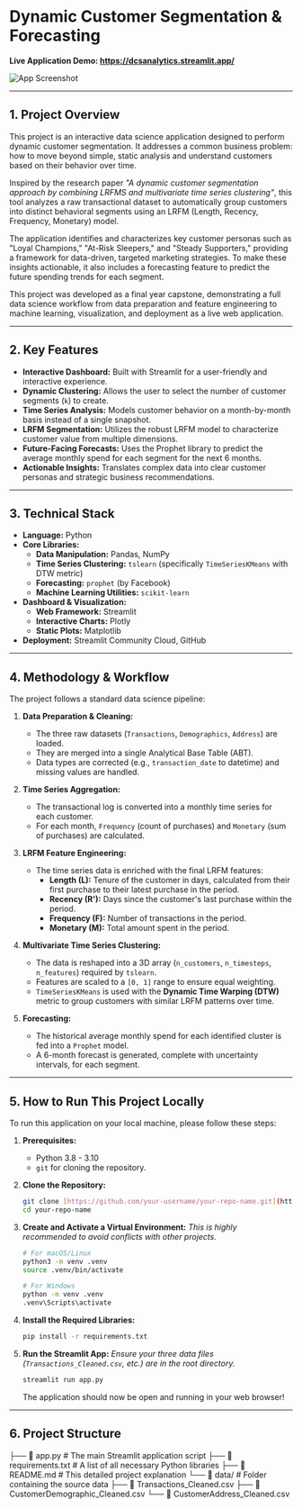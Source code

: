 # Dynamic Customer Segmentation & Forecasting

**Live Application Demo: https://dcsanalytics.streamlit.app/** 

![App Screenshot](<img width="1919" height="947" alt="image" src="https://github.com/user-attachments/assets/a541f92e-d583-485b-8c97-9df004145dee" />
)

---

## 1. Project Overview

This project is an interactive data science application designed to perform dynamic customer segmentation. It addresses a common business problem: how to move beyond simple, static analysis and understand customers based on their behavior over time.

Inspired by the research paper *"A dynamic customer segmentation approach by combining LRFMS and multivariate time series clustering"*, this tool analyzes a raw transactional dataset to automatically group customers into distinct behavioral segments using an LRFM (Length, Recency, Frequency, Monetary) model.

The application identifies and characterizes key customer personas such as "Loyal Champions," "At-Risk Sleepers," and "Steady Supporters," providing a framework for data-driven, targeted marketing strategies. To make these insights actionable, it also includes a forecasting feature to predict the future spending trends for each segment.

This project was developed as a final year capstone, demonstrating a full data science workflow from data preparation and feature engineering to machine learning, visualization, and deployment as a live web application.

---

## 2. Key Features

* **Interactive Dashboard:** Built with Streamlit for a user-friendly and interactive experience.
* **Dynamic Clustering:** Allows the user to select the number of customer segments (`k`) to create.
* **Time Series Analysis:** Models customer behavior on a month-by-month basis instead of a single snapshot.
* **LRFM Segmentation:** Utilizes the robust LRFM model to characterize customer value from multiple dimensions.
* **Future-Facing Forecasts:** Uses the Prophet library to predict the average monthly spend for each segment for the next 6 months.
* **Actionable Insights:** Translates complex data into clear customer personas and strategic business recommendations.

---

## 3. Technical Stack

* **Language:** Python
* **Core Libraries:**
    * **Data Manipulation:** Pandas, NumPy
    * **Time Series Clustering:** `tslearn` (specifically `TimeSeriesKMeans` with DTW metric)
    * **Forecasting:** `prophet` (by Facebook)
    * **Machine Learning Utilities:** `scikit-learn`
* **Dashboard & Visualization:**
    * **Web Framework:** Streamlit
    * **Interactive Charts:** Plotly
    * **Static Plots:** Matplotlib
* **Deployment:** Streamlit Community Cloud, GitHub

---

## 4. Methodology & Workflow

The project follows a standard data science pipeline:

1.  **Data Preparation & Cleaning:**
    * The three raw datasets (`Transactions`, `Demographics`, `Address`) are loaded.
    * They are merged into a single Analytical Base Table (ABT).
    * Data types are corrected (e.g., `transaction_date` to datetime) and missing values are handled.

2.  **Time Series Aggregation:**
    * The transactional log is converted into a monthly time series for each customer.
    * For each month, `Frequency` (count of purchases) and `Monetary` (sum of purchases) are calculated.

3.  **LRFM Feature Engineering:**
    * The time series data is enriched with the final LRFM features:
        * **Length (L):** Tenure of the customer in days, calculated from their first purchase to their latest purchase in the period.
        * **Recency (R'):** Days since the customer's last purchase within the period.
        * **Frequency (F):** Number of transactions in the period.
        * **Monetary (M):** Total amount spent in the period.

4.  **Multivariate Time Series Clustering:**
    * The data is reshaped into a 3D array (`n_customers`, `n_timesteps`, `n_features`) required by `tslearn`.
    * Features are scaled to a `[0, 1]` range to ensure equal weighting.
    * `TimeSeriesKMeans` is used with the **Dynamic Time Warping (DTW)** metric to group customers with similar LRFM patterns over time.

5.  **Forecasting:**
    * The historical average monthly spend for each identified cluster is fed into a `Prophet` model.
    * A 6-month forecast is generated, complete with uncertainty intervals, for each segment.

---

## 5. How to Run This Project Locally

To run this application on your local machine, please follow these steps:

1.  **Prerequisites:**
    * Python 3.8 - 3.10
    * `git` for cloning the repository.

2.  **Clone the Repository:**
    ```bash
    git clone [https://github.com/your-username/your-repo-name.git](https://github.com/your-username/your-repo-name.git)
    cd your-repo-name
    ```

3.  **Create and Activate a Virtual Environment:**
    *This is highly recommended to avoid conflicts with other projects.*
    ```bash
    # For macOS/Linux
    python3 -m venv .venv
    source .venv/bin/activate

    # For Windows
    python -m venv .venv
    .venv\Scripts\activate
    ```

4.  **Install the Required Libraries:**
    ```bash
    pip install -r requirements.txt
    ```

5.  **Run the Streamlit App:**
    *Ensure your three data files (`Transactions_Cleaned.csv`, etc.) are in the root directory.*
    ```bash
    streamlit run app.py
    ```
    The application should now be open and running in your web browser!

---

## 6. Project Structure
├── 📄 app.py                     # The main Streamlit application script
├── 📄 requirements.txt           # A list of all necessary Python libraries
├── 📄 README.md                  # This detailed project explanation
└── 📁 data/                      # Folder containing the source data
    ├── 📄 Transactions_Cleaned.csv
    ├── 📄 CustomerDemographic_Cleaned.csv
    └── 📄 CustomerAddress_Cleaned.csv
